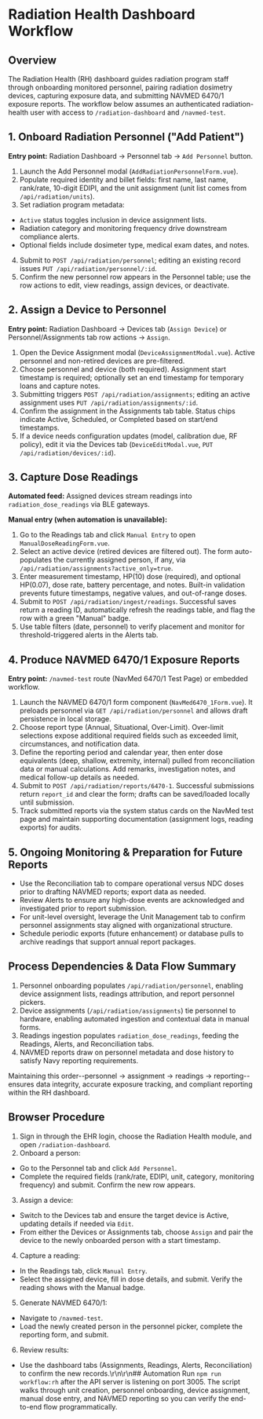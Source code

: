 # Radiation Health Dashboard Workflow

## Overview
The Radiation Health (RH) dashboard guides radiation program staff through onboarding monitored personnel, pairing radiation dosimetry devices, capturing exposure data, and submitting NAVMED 6470/1 exposure reports. The workflow below assumes an authenticated radiation-health user with access to `/radiation-dashboard` and `/navmed-test`.

## 1. Onboard Radiation Personnel ("Add Patient")
**Entry point:** Radiation Dashboard -> Personnel tab -> `Add Personnel` button.

1. Launch the Add Personnel modal (`AddRadiationPersonnelForm.vue`).
2. Populate required identity and billet fields: first name, last name, rank/rate, 10-digit EDIPI, and the unit assignment (unit list comes from `/api/radiation/units`).
3. Set radiation program metadata:
  - `Active` status toggles inclusion in device assignment lists.
  - Radiation category and monitoring frequency drive downstream compliance alerts.
  - Optional fields include dosimeter type, medical exam dates, and notes.
4. Submit to `POST /api/radiation/personnel`; editing an existing record issues `PUT /api/radiation/personnel/:id`.
5. Confirm the new personnel row appears in the Personnel table; use the row actions to edit, view readings, assign devices, or deactivate.

## 2. Assign a Device to Personnel
**Entry point:** Radiation Dashboard -> Devices tab (`Assign Device`) or Personnel/Assignments tab row actions -> `Assign`.

1. Open the Device Assignment modal (`DeviceAssignmentModal.vue`). Active personnel and non-retired devices are pre-filtered.
2. Choose personnel and device (both required). Assignment start timestamp is required; optionally set an end timestamp for temporary loans and capture notes.
3. Submitting triggers `POST /api/radiation/assignments`; editing an active assignment uses `PUT /api/radiation/assignments/:id`.
4. Confirm the assignment in the Assignments tab table. Status chips indicate Active, Scheduled, or Completed based on start/end timestamps.
5. If a device needs configuration updates (model, calibration due, RF policy), edit it via the Devices tab (`DeviceEditModal.vue`, `PUT /api/radiation/devices/:id`).

## 3. Capture Dose Readings
**Automated feed:** Assigned devices stream readings into `radiation_dose_readings` via BLE gateways.

**Manual entry (when automation is unavailable):**
1. Go to the Readings tab and click `Manual Entry` to open `ManualDoseReadingForm.vue`.
2. Select an active device (retired devices are filtered out). The form auto-populates the currently assigned person, if any, via `/api/radiation/assignments?active_only=true`.
3. Enter measurement timestamp, HP(10) dose (required), and optional HP(0.07), dose rate, battery percentage, and notes. Built-in validation prevents future timestamps, negative values, and out-of-range doses.
4. Submit to `POST /api/radiation/ingest/readings`. Successful saves return a reading ID, automatically refresh the readings table, and flag the row with a green "Manual" badge.
5. Use table filters (date, personnel) to verify placement and monitor for threshold-triggered alerts in the Alerts tab.

## 4. Produce NAVMED 6470/1 Exposure Reports
**Entry point:** `/navmed-test` route (NavMed 6470/1 Test Page) or embedded workflow.

1. Launch the NAVMED 6470/1 form component (`NavMed6470_1Form.vue`). It preloads personnel via `GET /api/radiation/personnel` and allows draft persistence in local storage.
2. Choose report type (Annual, Situational, Over-Limit). Over-limit selections expose additional required fields such as exceeded limit, circumstances, and notification data.
3. Define the reporting period and calendar year, then enter dose equivalents (deep, shallow, extremity, internal) pulled from reconciliation data or manual calculations. Add remarks, investigation notes, and medical follow-up details as needed.
4. Submit to `POST /api/radiation/reports/6470-1`. Successful submissions return `report_id` and clear the form; drafts can be saved/loaded locally until submission.
5. Track submitted reports via the system status cards on the NavMed test page and maintain supporting documentation (assignment logs, reading exports) for audits.

## 5. Ongoing Monitoring & Preparation for Future Reports
- Use the Reconciliation tab to compare operational versus NDC doses prior to drafting NAVMED reports; export data as needed.
- Review Alerts to ensure any high-dose events are acknowledged and investigated prior to report submission.
- For unit-level oversight, leverage the Unit Management tab to confirm personnel assignments stay aligned with organizational structure.
- Schedule periodic exports (future enhancement) or database pulls to archive readings that support annual report packages.

## Process Dependencies & Data Flow Summary
1. Personnel onboarding populates `/api/radiation/personnel`, enabling device assignment lists, readings attribution, and report personnel pickers.
2. Device assignments (`/api/radiation/assignments`) tie personnel to hardware, enabling automated ingestion and contextual data in manual forms.
3. Readings ingestion populates `radiation_dose_readings`, feeding the Readings, Alerts, and Reconciliation tabs.
4. NAVMED reports draw on personnel metadata and dose history to satisfy Navy reporting requirements.

Maintaining this order--personnel -> assignment -> readings -> reporting--ensures data integrity, accurate exposure tracking, and compliant reporting within the RH dashboard.
## Browser Procedure
1. Sign in through the EHR login, choose the Radiation Health module, and open `/radiation-dashboard`.
2. Onboard a person:
  - Go to the Personnel tab and click `Add Personnel`.
  - Complete the required fields (rank/rate, EDIPI, unit, category, monitoring frequency) and submit. Confirm the new row appears.
3. Assign a device:
  - Switch to the Devices tab and ensure the target device is Active, updating details if needed via `Edit`.
  - From either the Devices or Assignments tab, choose `Assign` and pair the device to the newly onboarded person with a start timestamp.
4. Capture a reading:
  - In the Readings tab, click `Manual Entry`.
  - Select the assigned device, fill in dose details, and submit. Verify the reading shows with the Manual badge.
5. Generate NAVMED 6470/1:
  - Navigate to `/navmed-test`.
  - Load the newly created person in the personnel picker, complete the reporting form, and submit.
6. Review results:
  - Use the dashboard tabs (Assignments, Readings, Alerts, Reconciliation) to confirm the new records.\r\n\r\n## Automation
Run `npm run workflow:rh` after the API server is listening on port 3005. The script walks through unit creation, personnel onboarding, device assignment, manual dose entry, and NAVMED reporting so you can verify the end-to-end flow programmatically.


